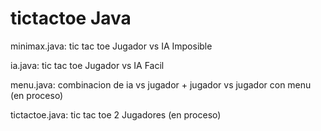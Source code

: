 # tictactoe Java

minimax.java: tic tac toe Jugador vs IA Imposible

ia.java: tic tac toe Jugador vs IA Facil

menu.java: combinacion de ia vs jugador + jugador vs jugador con menu (en proceso)

tictactoe.java: tic tac toe 2 Jugadores (en proceso)
